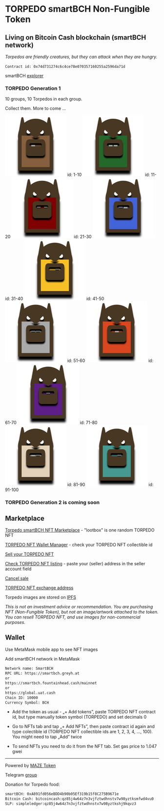 # TORPEDO smartBCH Non-Fungible Token

## Living on Bitcoin Cash blockchain (smartBCH network)

_Torpedos are friendly creatures, but they can attack when they are hungry._

`Contract id: 0x74d731274c6c4ce78e070357160255a2596da71d`

smartBCH [explorer](https://www.smartscan.cash/address/0x74d731274C6c4ce78E070357160255A2596DA71d)

### TORPEDO Generation 1

10 groups, 10 Torpedos in each group.

Collect them. More to come ...

![Torpedo1](img/torpedoG1200/torpedo1.png) id: 1-10
![Torpedo1](img/torpedoG1200/torpedo2.png) id: 11-20
![Torpedo1](img/torpedoG1200/torpedo3.png) id: 21-30
![Torpedo1](img/torpedoG1200/torpedo4.png) id: 31-40
![Torpedo1](img/torpedoG1200/torpedo5.png) id: 41-50
![Torpedo1](img/torpedoG1200/torpedo8.png) id: 51-60
![Torpedo1](img/torpedoG1200/torpedo6.png) id: 61-70
![Torpedo1](img/torpedoG1200/torpedo7.png) id: 71-80
![Torpedo1](img/torpedoG1200/torpedo9.png) id: 81-90
![Torpedo1](img/torpedoG1200/torpedo10.png) id: 91-100

### TORPEDO Generation 2 is coming soon

## Marketplace

[Torpedo smartBCH NFT Marketplace](https://ba.net/torpedo) - "lootbox" is one random TORPEDO NFT

[TORPEDO NFT Wallet Manager](https://ba.net/torpedo/nft/wallet.html) - check your TORPEDO NFT collectible id

[Sell your TORPEDO NFT](https://ba.net/torpedo/sell.html)

[Check TORPEDO NFT listing](https://ba.net/torpedo) - paste your (seller) address in the seller account field

[Cancel sale](https://ba.net/torpedo/cancel.html)

[TORPEDO NFT exchange address](https://www.smartscan.cash/address/0x4DF941C3356DA878D07E18906fCcd4FBc48eeD58)

Torpedo images are stored on [IPFS](https://ipfs.io) 

_This is not an investment advice or recommendation. You are purchasing NFT (Non-Fungible Token), but not an image/artwork attached to the token. You can resell TORPEDO NFT, and use images for non-commercial purposes._

## Wallet

Use MetaMask mobile app to see NFT images

Add smartBCH network in MetaMask

```
Network name: SmartBCH
RPC URL: https://smartbch.greyh.at
or
https://smartbch.fountainhead.cash/mainnet
or
https://global.uat.cash
Chain ID: 10000
Currency Symbol: BCH
```

- Add the token as usual - „+ Add tokens”, paste TORPEDO NFT contract id, but type manually token symbol (TORPEDO) and set decimals 0

- Go to NFTs tab and tap „+ Add NFTs”, then paste contract id again and type colectible id (TORPEDO NFT collectible ids are 1, 2, 3, 4, …, 100). You might need to tap „Add” twice

- To send NFTs you need to do it from the NFT tab. Set gas price to 1.047 gwei

---------------------------------------------------------------------

Powered by [MAZE Token](https://mazetoken.github.io)

Telegram [group](https://t.me/mazetokens)

Donation for Torpedo food:

```
smartBCH: 0xA891fd056eBDD4b90b05Ef319b15f8C275B9671e
Bitcoin Cash: bitcoincash:qz85j4w64z7n3vjfztwdhnstv7w98yztksmfwd4vu0
SLP: simpleledger:qz85j4w64z7n3vjfztwdhnstv7w98yztkshj9kqvz3
```